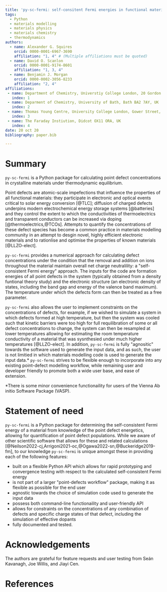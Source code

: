 ```yaml
---
title: 'py-sc-fermi: self-consitent Fermi energies in functional materials'
tags:
  - Python
  - materials modelling
  - materials physics
  - materials chemistry
  - thermodynamics
authors:
  - name: Alexander G. Squires 
    orcid: 0000-0001-6967-3690
    affiliation: "1, 4" # (Multiple affiliations must be quoted)
  - name: David O. Scanlon
    orcid: 0000-0001-9174-8601
    affiliation: "1, 3, 4"
  - name: Benjamin J. Morgan 
    orcid: 0000-0002-3056-8233
    affiliation: "2, 4"
affiliations:
 - name: Department of Chemistry, Universtiy College London, 20 Gordon Street, London WC1H 0AJ, UK
   index: 1
 - name: Deparment of Chemistry, University of Bath, Bath BA2 7AY, UK
   index: 2
 - name: Thomas Young Centre, University College London, Gower Street, London WC1E 6BT, UK
   index: 3
 - name: The Faraday Instiution, Didcot OX11 ORA, UK
   index: 4
date: 20 oct 20
bibliography: paper.bib

---
```


# Summary

`py-sc-fermi` is a Python package for calculating point defect concentrations in crystalline materials under thermodynamic equilibrium. 

Point defects are atomic-scale impefections that influence the properties of all functional materials: they participate in electronic and optical events critical to solar energy conversion [@TLC]; diffusion of charged defects underpins modern electrochemical energy storage systems [@batteries] and they control the extent to which the conductivities of thermoelectrics and transparent conductors can be increased via doping [@thermoelectrics,@TCOs]. Attempts to quantify the concentrations of these defect species has become a common practice in materials modelling community in an attempt to desgin novel, highly efficient electronic materials and to rationlise and optimise the properties of known materials [@LLZO-elect].

`py-sc-fermi` provides a numerical approach for calculating defect concentrations under the condition that the removal and addition on ions throughout the material maintain overall net charge neutralility: a "self-consistent Fermi energy" approach. The inputs for the code are formation energies of all point defects in the system (typically obtained from a density funtional theory study) and the electronic structure (an electronic density of states, including the band gap and energy of the valence band maximum). The temperature under which the defects form can then be treated as a free parameter. 

`py-sc-fermi` also allows the user to implement constraints on the concentrations of defects, for example, if we wished to simulate a system in which defects formed at high temperature, but then the system was cooled such that kinetic barriers were too high for full requilibration of some or all defect concentrations to change, the system can then be resampled at lower temperatures allowing for estimating the room temperature conductivity of a material that was sysnthesied under much higher temperatures [@LLZO-elect]. In addition, `py-sc-fermi` is fully "agnositic" towards the software used to generate the input data, and as such, the user is not limitied in which materials modelling code is used to generate the input data.* `py-sc-fermi` strives to be flexible enough to incorporate into any existing point-defect modelling workflow, while remaining user and developer friendly to promote both a wide user base, and ease of extension.

 *There is some minor convenience functionaility for users of the Vienna Ab initio Software Package (VASP).

# Statement of need

`py-sc-fermi` is a Python package for determining the self-consistent Fermi energy of a material from knowledge of the point defect
energetics, allowing for quantification of point defect populations. While we aware of other scientific software that allows for these and related calculations [@Neilson2022-cj,Arrigoni2021-oc,@Ogawa2022-sn,@Buckeridge2019-fm], to our knowledge `py-sc-fermi` is unique amongst these in providing each of the following features:

  - built on a flexible Python API which allows for rapid prototyping and convergence testing with respect to the calculated self-consistent Fermi energy
  - is not part of a larger "point-defects workflow" package, making it as flexible as possible for the end user
  - agnostic towards the choice of simulation code used to generate the input data
  - possess both command-line functionaility and user-friendly API
  - allows for constraints on the concentrations of any combination of defects and specific charge states of that defect, including the simulation of effective dopants
  - fully documented and tested.

# Acknowledgements

The authors are grateful for feature requests and user testing from Seán Kavanagh, Joe Willis, and Jiayi Cen.

# References
